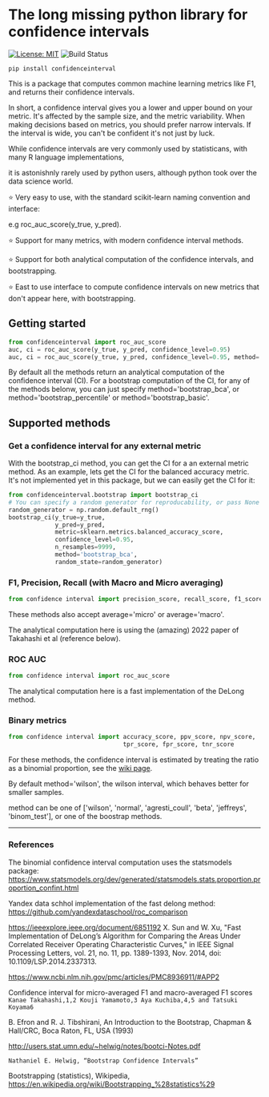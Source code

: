 # The long missing python library for confidence intervals

[![License: MIT](https://img.shields.io/badge/License-MIT-yellow.svg)](https://opensource.org/licenses/MIT)
![Build Status](https://github.com/jacobgil/confidenceinterval/workflows/Tests/badge.svg)

`pip install confidenceinterval`

This is a package that computes common machine learning metrics like F1, and returns their confidence intervals.

In short, a confidence interval gives you a lower and upper bound on your metric. It's affected by the sample size, and the metric variability.
When making decisions based on metrics, you should prefer narrow intervals. If the interval is wide, you can't be confident it's not just by luck.


While confidence intervals are very commonly used by statisticans, with many R language implementations,

it is astonishnly rarely used by python users, although python took over the data science world.  


⭐ Very easy to use, with the standard scikit-learn naming convention and interface:

e.g roc_auc_score(y_true, y_pred).

⭐ Support for many metrics, with modern confidence interval methods.

⭐ Support for both analytical computation of the confidence intervals, and bootstrapping.

⭐ East to use interface to compute confidence intervals on new metrics that don't appear here, with bootstrapping.

## Getting started

```python
from confidenceinterval import roc_auc_score
auc, ci = roc_auc_score(y_true, y_pred, confidence_level=0.95)
auc, ci = roc_auc_score(y_true, y_pred, confidence_level=0.95, method='bootstrap_bca')
```

By default all the methods return an analytical computation of the confidence interval (CI).
For a bootstrap computation of the CI, for any of the methods belonw, you can just specify method='bootstrap_bca', or method='bootstrap_percentile' or method='bootstrap_basic'.

## Supported methods

### Get a confidence interval for any external metric
With the bootstrap_ci method, you can get the CI for a an external metric method.
As an example, lets get the CI for the balanced accuracy metric. It's not implemented yet in this package,
but we can easily get the CI for it:

```python
from confidenceinterval.bootstrap import bootstrap_ci
# You can specify a random generator for reproducability, or pass None
random_generator = np.random.default_rng()
bootstrap_ci(y_true=y_true,
             y_pred=y_pred,
             metric=sklearn.metrics.balanced_accuracy_score,
             confidence_level=0.95,
             n_resamples=9999,
             method='bootstrap_bca',
             random_state=random_generator)
```

### F1, Precision, Recall (with Macro and Micro averaging)
```python
from confidence interval import precision_score, recall_score, f1_score
```

These methods also accept average='micro' or average='macro'.

The analytical computation here is using the (amazing) 2022 paper of Takahashi et al (reference below). 


### ROC AUC
```python
from confidence interval import roc_auc_score
```
The analytical computation here is a fast implementation of the DeLong method.


### Binary metrics
```python
from confidence interval import accuracy_score, ppv_score, npv_score,
                                tpr_score, fpr_score, tnr_score
```

For these methods, the confidence interval is estimated by treating the ratio as a binomial proportion,
see the [wiki page](https://en.wikipedia.org/wiki/Binomial_proportion_confidence_interval).

By default method='wilson', the wilson interval, which behaves better for smaller samples.

method can be one of ['wilson', 'normal', 'agresti_coull', 'beta', 'jeffreys', 'binom_test'], or one of the boostrap methods.

----------

### References

The binomial confidence interval computation uses the statsmodels package:
https://www.statsmodels.org/dev/generated/statsmodels.stats.proportion.proportion_confint.html

Yandex data schhol implementation of the fast delong method:
https://github.com/yandexdataschool/roc_comparison

https://ieeexplore.ieee.org/document/6851192
X. Sun and W. Xu, "Fast Implementation of DeLong’s Algorithm for Comparing the Areas Under Correlated Receiver Operating Characteristic Curves," in IEEE Signal Processing Letters, vol. 21, no. 11, pp. 1389-1393, Nov. 2014, doi: 10.1109/LSP.2014.2337313.

https://www.ncbi.nlm.nih.gov/pmc/articles/PMC8936911/#APP2

Confidence interval for micro-averaged F1 and macro-averaged F1 scores
`Kanae Takahashi,1,2 Kouji Yamamoto,3 Aya Kuchiba,4,5 and Tatsuki Koyama6`

B. Efron and R. J. Tibshirani, An Introduction to the Bootstrap, Chapman & Hall/CRC, Boca Raton, FL, USA (1993)

http://users.stat.umn.edu/~helwig/notes/bootci-Notes.pdf

`Nathaniel E. Helwig, “Bootstrap Confidence Intervals”`

Bootstrapping (statistics), Wikipedia, https://en.wikipedia.org/wiki/Bootstrapping_%28statistics%29